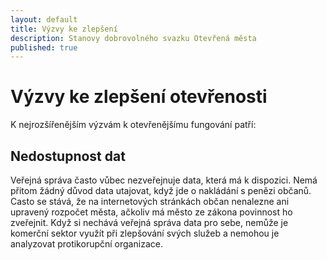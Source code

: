 ```yaml
---
layout: default
title: Výzvy ke zlepšení
description: Stanovy dobrovolného svazku Otevřená města
published: true
---
```


# Výzvy ke zlepšení otevřenosti

K nejrozšířenějším výzvám k otevřenějšímu fungování patří:

Nedostupnost dat
----------------

Veřejná správa často vůbec nezveřejnuje data, která má k dispozici.
Nemá přitom žádný důvod data utajovat, když jde o nakládání s penězi občanů.
Casto se stává, že na internetových stránkách občan nenalezne ani upravený
rozpočet města, ačkoliv má město ze zákona povinnost ho zveřejnit. Když si
nechává veřejná správa data pro sebe, nemůže je komerční sektor využít při
zlepšování svých služeb a nemohou je analyzovat protikorupční organizace.
